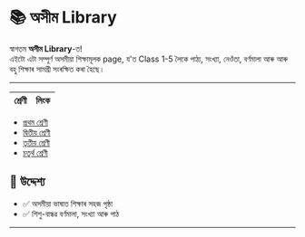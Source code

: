 # 📚 অসীম Library

স্বাগতম **অসীম Library**-ত!  
এইটো এটা সম্পূৰ্ণ অসমীয়া শিক্ষামূলক page, য'ত Class 1-5 লৈকে পাঠ্য, সংখ্যা, নেওঁতা, বৰ্ণমালা আৰু আৰু বহু শিক্ষাৰ সামগ্রী সংৰক্ষিত কৰা হৈছে।

---


| শ্ৰেণী | লিংক |
|--------|------|
<ul>
        <li><a href="Class-1subjact.html">প্ৰথম শ্ৰেণী</a></li>
        <li><a href="class2.html">দ্বিতীয় শ্ৰেণী</a></li>
        <li><a href="class3.html">তৃতীয় শ্ৰেণী</a></li>
        <li><a href="class4.html">চতুৰ্থ শ্ৰেণী</a></li>
      </ul>

## 🎯 উদ্দেশ্য

- ✅ অসমীয়া ভাষাত শিক্ষাৰ সহজ পৃষ্ঠা
- ✅ শিশু-বান্ধৱ বৰ্ণমালা, সংখ্যা আৰু পাঠ

---
